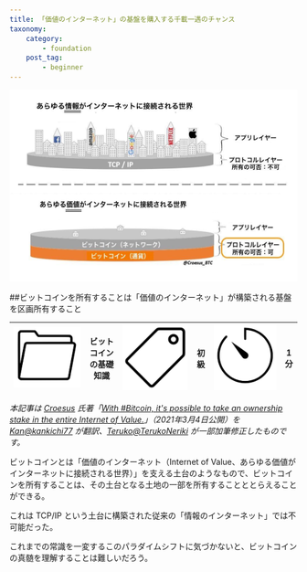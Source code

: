 ```yaml
---
title: 「価値のインターネット」の基盤を購入する千載一遇のチャンス
taxonomy:
    category:
        - foundation
    post_tag:
        - beginner
---
```


![ビットコインは「価値のインターネット」の基盤](/_images/with-bitcoin-it-is-possible-to-take-an-ownership-stake-in-the-entire-lov.png)

##ビットコインを所有することは「価値のインターネット」が構築される基盤を区画所有すること

|  ![Category](/_images/category.png)  |  ビットコインの基礎知識  |  ![Tag](/_images/tag.png)  |  初級  | ![Time](/_images/timer.png)  |  1分  |
| ---- | ---- | ---- | ---- | ---- | ---- |

*本記事は [Croesus](https://twitter.com/Croesus_BTC) 氏著「[With #Bitcoin, it's possible to take an ownership stake in the entire Internet of Value.](https://twitter.com/Croesus_BTC/status/1367165017280237569)」（2021年3月4日公開）を [Kan@kankichi77](https://twitter.com/kankichi77) が翻訳、[Teruko@TerukoNeriki](https://twitter.com/TerukoNeriki) が一部加筆修正したものです。*

<p>ビットコインとは「価値のインターネット（Internet of Value、あらゆる価値がインターネットに接続される世界）」を支える土台のようなもので、ビットコインを所有することは、その土台となる土地の一部を所有することととらえることができる。</p>
<p>これは TCP/IP という土台に構築された従来の「情報のインターネット」では不可能だった。</p>
<p>これまでの常識を一変するこのパラダイムシフトに気づかないと、ビットコインの真髄を理解することは難しいだろう。</p>

